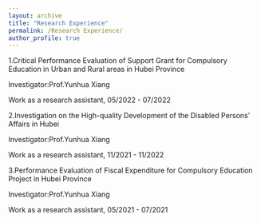```yaml
---
layout: archive
title: "Research Experience"
permalink: /Research Experience/
author_profile: true
---
```

1.Critical Performance Evaluation of Support Grant for Compulsory Education in Urban and Rural areas in Hubei Province<br>

  Investigator:Prof.Yunhua Xiang<br>
  
  Work as a research assistant, 05/2022 - 07/2022<br>

2.Investigation on the High-quality Development of the Disabled Persons’ Affairs in Hubei<br>

  Investigator:Prof.Yunhua Xiang<br>
  
  Work as a research assistant, 11/2021 - 11/2022<br>

3.Performance Evaluation of Fiscal Expenditure for Compulsory Education Project in Hubei Province<br>

  Investigator:Prof.Yunhua Xiang<br>
  
  Work as a research assistant, 05/2021 - 07/2021<br>
  

